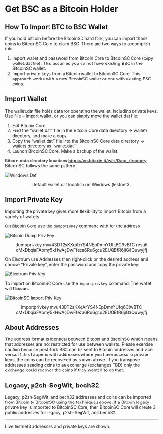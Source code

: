 # Get BSC as a Bitcoin Holder

## How To Import BTC to BSC Wallet

If you hold bitcoin before the BitcoinSC hard fork, you can import those coins to BitcoinSC Core to claim BSC. There are two ways to accomplish this:

1. Import wallet and password from Bitcoin Core to BitcoinSC Core (copy wallet.dat file). This assumes you do not have existing BSC in the BitcoinSC wallet.
2. Import private keys from a Bitcoin wallet to BitcoinSC Core. This approach works with a new BitcoinSC wallet or one with existing BSC coins.

## Import Wallet

The wallet.dat file holds data for operating the wallet, including private keys. Use File – Import wallet, or you can simply move the wallet.dat file:

1. Exit Bitcoin Core. 
2. Find the “wallet.dat” file in the Bitcoin Core data directory -> wallets directory, and make a copy. 
3. Copy the “wallet.dat” file into the BitcoinSC Core data directory -> wallets directory as “wallet.dat”
4. Launch BitcoinSC Core. Make a backup of the wallet.

Bitcoin data directory locations https://en.bitcoin.it/wiki/Data_directory BitcoinSC follows the same pattern.

![Windows Def](https://user-images.githubusercontent.com/62684845/84581065-3812f200-adab-11ea-8dcd-26047c78058b.jpg  "Default location on Windows (testnet3)")
<p align="center">Default wallet.dat location on Windows (testnet3)</p>

## Import Private Key

Importing the private key gives more flexibility to import Bitcoin from a variety of wallets. 

On Bitcoin Core use the `dumpprivkey` command with for the address

![Bitcoin Dump Priv Key](https://user-images.githubusercontent.com/62684845/84581081-4a8d2b80-adab-11ea-98bb-782172c949d4.png "Bitcoin Core dumprivkey")

<p align="center">dumpprivkey mvu43DT2sKXqArYS4NEpDmnYUfq6C9vBTC result cMxDbqiaFAomy5kHwAgDwFfeza6Ru6gcu2EUQBfR6jiG8Quwyjfj</p>

On Electrum use Addresses then right-click on the desired address and choose “Private key”, enter the password and copy the private key.

![Electrum Priv Key](https://user-images.githubusercontent.com/62684845/84581087-55e05700-adab-11ea-9f13-c37c78ae1aaa.jpg "Electrum get Private Key")

To import on BitcoinSC Core use the `importprivkey` command. The wallet will Rescan.

![BitcoinSC Import Priv Key](https://user-images.githubusercontent.com/62684845/84581093-5d9ffb80-adab-11ea-92fd-e74dea306606.jpg "BSC Core importprivkey")

<p align="center">importprivkey mvu43DT2sKXqArYS4NEpDmnYUfq6C9vBTC cMxDbqiaFAomy5kHwAgDwFfeza6Ru6gcu2EUQBfR6jiG8Quwyjfj</p>

## About Addresses

The address format is identical between Bitcoin and BitcoinSC which means that addresses are not restricted for use between wallets. Please exercise caution because post-fork BSC can be sent to Bitcoin addresses and vice versa. If this happens with addresses where you have access to private keys, the coins can be recovered as shown above. If you transpose addresses sending coins to an exchange (exchanges TBD) only the exchange could recover the coins if they wanted to do that.

## Legacy, p2sh-SegWit, bech32

Legacy, p2sh-SegWit, and bech32 addresses and coins can be imported from Bitcoin to BitcoinSC using the techniques above. If a Bitcoin legacy private key is imported to BitcoinSC Core, then BitcoinSC Core will create 3 public addresses for legacy, p2sh-SegWit, and bech32. 

***

Live testnet3 addresses and private keys are shown.



